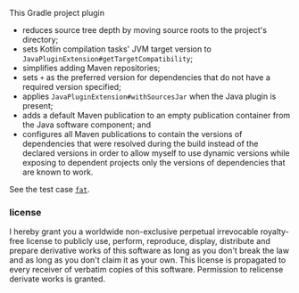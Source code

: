 This Gradle project plugin
- reduces source tree depth by moving source roots to the project's directory;
- sets Kotlin compilation tasks' JVM target version to `JavaPluginExtension#getTargetCompatibility`;
- simplifies adding Maven repositories;
- sets `+` as the preferred version for dependencies that do not have a required version specified;
- applies `JavaPluginExtension#withSourcesJar` when the Java plugin is present;
- adds a default Maven publication to an empty publication container from the Java software component; and
- configures all Maven publications to contain the versions of dependencies that were resolved during the build
instead of the declared versions in order to allow myself to use dynamic versions
while exposing to dependent projects only the versions of dependencies that are known to work.

See the test case [`fat`](./test/cases/fat/build.gradle).

### license
I hereby grant you a worldwide non-exclusive perpetual irrevocable royalty-free license
to publicly use, perform, reproduce, display, distribute and prepare derivative works of this software
as long as you don't break the law and as long as you don't claim it as your own.
This license is propagated to every receiver of verbatim copies of this software.
Permission to relicense derivate works is granted.

